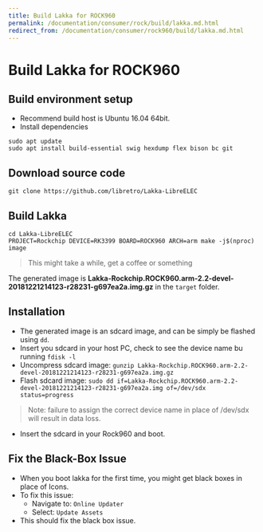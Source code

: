 ```yaml
---
title: Build Lakka for ROCK960
permalink: /documentation/consumer/rock/build/lakka.md.html
redirect_from: /documentation/consumer/rock960/build/lakka.md.html
---
```


# Build Lakka for ROCK960

## Build environment setup

- Recommend build host is Ubuntu 16.04 64bit.
- Install dependencies
```
sudo apt update
sudo apt install build-essential swig hexdump flex bison bc git
```

## Download source code

`git clone https://github.com/libretro/Lakka-LibreELEC`

## Build Lakka

```shell
cd Lakka-LibreELEC
PROJECT=Rockchip DEVICE=RK3399 BOARD=ROCK960 ARCH=arm make -j$(nproc) image
```
> This might take a while, get a coffee or something

The generated image is **Lakka-Rockchip.ROCK960.arm-2.2-devel-20181221214123-r28231-g697ea2a.img.gz** in the `target` folder.

## Installation

- The generated image is an sdcard image, and can be simply be flashed using `dd`.
- Insert you sdcard in your host PC, check to see the device name bu running `fdisk -l`
- Uncompress sdcard image: `gunzip Lakka-Rockchip.ROCK960.arm-2.2-devel-20181221214123-r28231-g697ea2a.img.gz`
- Flash sdcard image: `sudo dd if=Lakka-Rockchip.ROCK960.arm-2.2-devel-20181221214123-r28231-g697ea2a.img of=/dev/sdx status=progress`
> Note: failure to assign the correct device name in place of /dev/sdx will result in data loss.

- Insert the sdcard in your Rock960 and boot.

## Fix the Black-Box Issue

- When you boot lakka for the first time, you might get black boxes in place of Icons.
- To fix this issue:
  - Navigate to: `Online Updater`
  - Select: `Update Assets`
- This should fix the black box issue.

